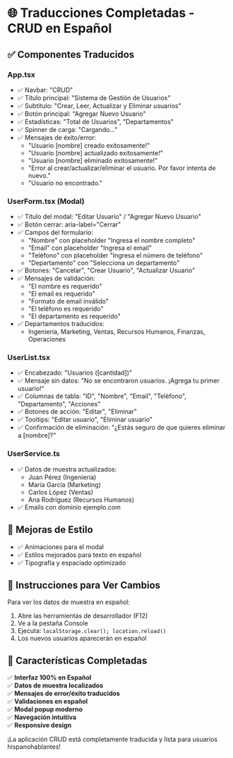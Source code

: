# 🌐 Traducciones Completadas - CRUD en Español

## ✅ Componentes Traducidos

### **App.tsx**
- ✅ Navbar: "CRUD"
- ✅ Título principal: "Sistema de Gestión de Usuarios"
- ✅ Subtítulo: "Crear, Leer, Actualizar y Eliminar usuarios"
- ✅ Botón principal: "Agregar Nuevo Usuario"
- ✅ Estadísticas: "Total de Usuarios", "Departamentos"
- ✅ Spinner de carga: "Cargando..."
- ✅ Mensajes de éxito/error:
  - "Usuario [nombre] creado exitosamente!"
  - "Usuario [nombre] actualizado exitosamente!"
  - "Usuario [nombre] eliminado exitosamente!"
  - "Error al crear/actualizar/eliminar el usuario. Por favor intenta de nuevo."
  - "Usuario no encontrado."

### **UserForm.tsx (Modal)**
- ✅ Título del modal: "Editar Usuario" / "Agregar Nuevo Usuario"
- ✅ Botón cerrar: aria-label="Cerrar"
- ✅ Campos del formulario:
  - "Nombre" con placeholder "Ingresa el nombre completo"
  - "Email" con placeholder "Ingresa el email"
  - "Teléfono" con placeholder "Ingresa el número de teléfono"
  - "Departamento" con "Selecciona un departamento"
- ✅ Botones: "Cancelar", "Crear Usuario", "Actualizar Usuario"
- ✅ Mensajes de validación:
  - "El nombre es requerido"
  - "El email es requerido"
  - "Formato de email inválido"
  - "El teléfono es requerido"
  - "El departamento es requerido"
- ✅ Departamentos traducidos:
  - Ingeniería, Marketing, Ventas, Recursos Humanos, Finanzas, Operaciones

### **UserList.tsx**
- ✅ Encabezado: "Usuarios ([cantidad])"
- ✅ Mensaje sin datos: "No se encontraron usuarios. ¡Agrega tu primer usuario!"
- ✅ Columnas de tabla: "ID", "Nombre", "Email", "Teléfono", "Departamento", "Acciones"
- ✅ Botones de acción: "Editar", "Eliminar"
- ✅ Tooltips: "Editar usuario", "Eliminar usuario"
- ✅ Confirmación de eliminación: "¿Estás seguro de que quieres eliminar a [nombre]?"

### **UserService.ts**
- ✅ Datos de muestra actualizados:
  - Juan Pérez (Ingeniería)
  - María García (Marketing) 
  - Carlos López (Ventas)
  - Ana Rodríguez (Recursos Humanos)
- ✅ Emails con dominio ejemplo.com

## 🎨 Mejoras de Estilo
- ✅ Animaciones para el modal
- ✅ Estilos mejorados para texto en español
- ✅ Tipografía y espaciado optimizado

## 📝 Instrucciones para Ver Cambios

Para ver los datos de muestra en español:

1. Abre las herramientas de desarrollador (F12)
2. Ve a la pestaña Console
3. Ejecuta: `localStorage.clear(); location.reload()`
4. Los nuevos usuarios aparecerán en español

## 🌟 Características Completadas

✅ **Interfaz 100% en Español**  
✅ **Datos de muestra localizados**  
✅ **Mensajes de error/éxito traducidos**  
✅ **Validaciones en español**  
✅ **Modal popup moderno**  
✅ **Navegación intuitiva**  
✅ **Responsive design**  

¡La aplicación CRUD está completamente traducida y lista para usuarios hispanohablantes!
